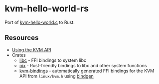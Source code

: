 # kvm-hello-world-rs

Port of
[kvm-hello-world.c](https://github.com/dpw/kvm-hello-world/blob/master/kvm-hello-world.c)
to Rust.

## Resources

* [Using the KVM API](https://lwn.net/Articles/658511/)
* Crates
  * [libc](https://docs.rs/libc/0.2.155/libc/index.html) - FFI bindings to system libc
  * [nix](https://docs.rs/nix/latest/nix/index.html) - Rust-friendly bindings to libc and other system functions
  * [kvm-bindings](https://docs.rs/kvm-bindings/latest/kvm_bindings/index.html) - automatically generated FFI bindings for the KVM API from `linux/kvm.h` using [bindgen](https://crates.io/crates/bindgen)
